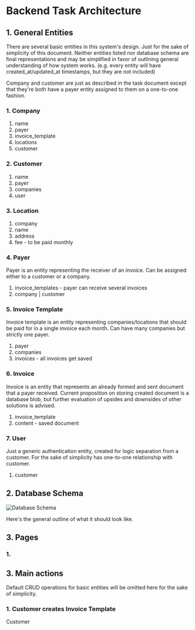 # Backend Task Architecture
## 1. General Entities
There are several basic entities in this system's design. Just for the sake of
simplicity of this document. Neither entities listed nor database schema are
final representations and may be simplified in favor of outlining general
understanding of how system works. (e.g. every entity will have
created_at/updated_at timestamps, but they are not included)

Company and customer are just as described in the task document except that they're both
have a payer entity assigned to them on a one-to-one fashion.

### 1. Company
1. name
2. payer
3. invoice_template
4. locations
5. customer

### 2. Customer

1. name
2. payer
3. companies 
4. user

### 3. Location

1. company
2. name
3. address
4. fee - to be paid monthly

### 4. Payer

Payer is an entity representing the receiver of an invoice. Can be assigned
either to a customer or a company.

1. invoice_templates - payer can receive several invoices
2. company | customer

### 5. Invoice Template
Invoice template is an entity representing companies/locations that should be
paid for in a single invoice each month. Can have many companies but strictly
one payer.

1. payer
2. companies
3. invoices - all invoices get saved

### 6. Invoice
Invoice is an entity that represents an already formed and sent document that a
payer received. Current proposition on storing created document is a database blob, but further
evaluation of upsides and downsides of other solutions is advised.

1. invoice_template
2. content - saved document

### 7. User

Just a generic authentication entity, created for logic separation from a
customer. For the sake of simplicity has one-to-one relationship with customer.

1. customer

## 2. Database Schema

![Database Schema](http://i.imgur.com/4muKqgO.png "Database Schema")

Here's the general outline of what it should look like.

## 3. Pages

### 1. 

## 3. Main actions
Default CRUD operations for basic entities will be omitted here for the sake of simplicity.

### 1. Customer creates Invoice Template
Customer 
